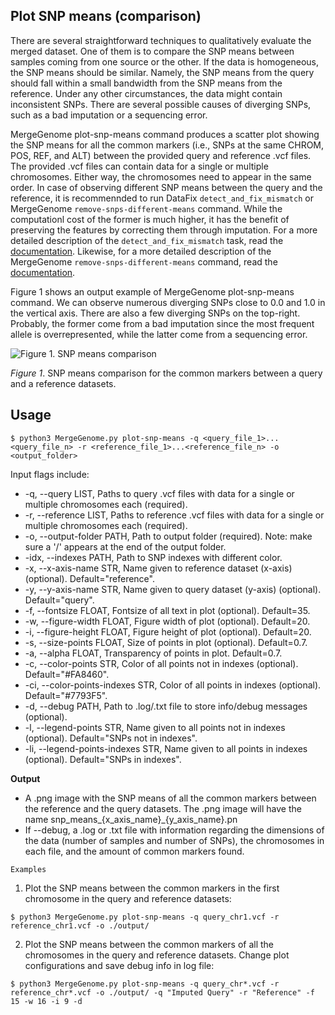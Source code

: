 ## Plot SNP means (comparison)

There are several straightforward techniques to qualitatively evaluate the merged dataset. One of them is to compare the SNP means between samples coming from one source or the other. If the data is homogeneous, the SNP means should be similar. Namely, the SNP means from the query should fall within a small bandwidth from the SNP means from the reference. Under any other circumstances, the data might contain inconsistent SNPs. There are several possible causes of diverging SNPs, such as a bad imputation or a sequencing error.

MergeGenome plot-snp-means command produces a scatter plot showing the SNP means for all the common markers (i.e., SNPs at the same CHROM, POS, REF, and ALT) between the provided query and reference .vcf files. The provided .vcf files can contain data for a single or multiple chromosomes. Either way, the chromosomes need to appear in the same order. In case of observing different SNP means between the query and the reference, it is recommennded to run DataFix `detect_and_fix_mismatch` or MergeGenome `remove-snps-different-means` command. While the computationl cost of the former is much higher, it has the benefit of preserving the features by correcting them through imputation. For a more detailed description of the `detect_and_fix_mismatch` task, read the [documentation](readmes/README_6_ml_source_classifiers_for_snp_filtering.md). Likewise, for a more detailed description of the MergeGenome `remove-snps-different-means` command, read the [documentation](https://github.com/AI-sandbox/merge-vcf-files/blob/main/readmes/README_13_remove_snps_different_means.md).

Figure 1 shows an output example of MergeGenome plot-snp-means command. We can observe numerous diverging SNPs close to 0.0 and 1.0 in the vertical axis. There are also a few diverging SNPs on the top-right. Probably, the former come from a bad imputation since the most frequent allele is overrepresented, while the latter come from a sequencing error.

![Figure 1. SNP means comparison](https://github.com/AI-sandbox/merge-vcf-files/blob/main/figures/snp_means_reference_and_query.png)

*Figure 1*. SNP means comparison for the common markers between a query and a reference datasets.

## Usage

```
$ python3 MergeGenome.py plot-snp-means -q <query_file_1>...<query_file_n> -r <reference_file_1>...<reference_file_n> -o <output_folder>
```

Input flags include:

* -q, --query LIST, Paths to query .vcf files with data for a single or multiple chromosomes each (required).
* -r, --reference LIST, Paths to reference .vcf files with data for a single or multiple chromosomes each (required).
* -o, --output-folder PATH, Path to output folder (required). Note: make sure a '/' appears at the end of the output folder.
* -idx, --indexes PATH, Path to SNP indexes with different color.
* -x, --x-axis-name STR, Name given to reference dataset (x-axis) (optional). Default="reference".
* -y, --y-axis-name STR, Name given to query dataset (y-axis) (optional). Default="query".
* -f, --fontsize FLOAT, Fontsize of all text in plot (optional). Default=35.
* -w, --figure-width FLOAT, Figure width of plot (optional). Default=20.
* -i, --figure-height FLOAT, Figure height of plot (optional). Default=20.
* -s, --size-points FLOAT, Size of points in plot (optional). Default=0.7.
* -a, --alpha FLOAT, Transparency of points in plot. Default=0.7.
* -c, --color-points STR, Color of all points not in indexes (optional). Default="#FA8460".
* -ci, --color-points-indexes STR, Color of all points in indexes (optional). Default="#7793F5".
* -d, --debug PATH, Path to .log/.txt file to store info/debug messages (optional).
* -l, --legend-points STR, Name given to all points not in indexes (optional). Default="SNPs not in indexes".
* -li, --legend-points-indexes STR, Name given to all points in indexes (optional). Default="SNPs in indexes".

**Output**

* A .png image with the SNP means of all the common markers between the reference and the query datasets. The .png image will have the name snp_means_{x_axis_name}_{y_axis_name}.pn
* If --debug, a .log or .txt file with information regarding the dimensions of the data (number of samples and number of SNPs), the chromosomes in each file, and the amount of common markers found.

`Examples`

1. Plot the SNP means between the common markers in the first chromosome in the query and reference datasets:

```
$ python3 MergeGenome.py plot-snp-means -q query_chr1.vcf -r reference_chr1.vcf -o ./output/
```

2. Plot the SNP means between the common markers of all the chromosomes in the query and reference datasets. Change plot configurations and save debug info in log file:

```
$ python3 MergeGenome.py plot-snp-means -q query_chr*.vcf -r reference_chr*.vcf -o ./output/ -q "Imputed Query" -r "Reference" -f 15 -w 16 -i 9 -d
```
